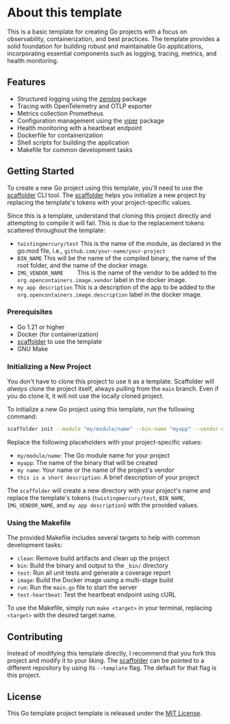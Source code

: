 # About this template

This is a basic template for creating Go projects with a focus on observability, containerization, and best practices. The template provides a solid foundation for building robust and maintainable Go applications, incorporating essential components such as logging, tracing, metrics, and health monitoring.

## Features

- Structured logging using the [zerolog](https://pkg.go.dev/github.com/rs/zerolog) package
- Tracing with OpenTelemetry and OTLP exporter
- Metrics collection Prometheus
- Configuration management using the [viper](https://pkg.go.dev/github.com/spf13/viper) package
- Health monitoring with a heartbeat endpoint
- Dockerfile for containerization
- Shell scripts for building the application
- Makefile for common development tasks

## Getting Started

To create a new Go project using this template, you'll need to use the [scaffolder](https://github.com/twistingmercury/scaffolder) CLI tool. The [scaffolder](https://github.com/twistingmercury/scaffolder) helps you initialize a new project by replacing the template's tokens with your project-specific values.

Since this is a template, understand that cloning this project directly and attempting to compile it will fail. This is due to the replacement tokens scattered throughout the template:

- `twistingmercury/test`     This is the name of the module, as declared in the go.mod file, i.e., `github.com/your-name/your-project`
- `BIN_NAME`        This will be the name of the compiled binary, the name of the root folder, and the name of the docker image.
- `IMG_VENDOR_NAME    ` This is the name of the vendor to be added to the `org.opencontainers.image.vendor` label in the docker image.
- `my app description`     This is a description of the app to be added to the `org.opencontainers.image.description` label in the docker image.

### Prerequisites

- Go 1.21 or higher
- Docker (for containerization)
- [scaffolder](https://github.com/twistingmercury/scaffolder) to use the template
- GNU Make

### Initializing a New Project

You don't have to clone this project to use it as a template. Scaffolder will *always* clone the project itself, always pulling from the `main` branch. Even if you do clone it, it will not use the locally cloned project.

To initialize a new Go project using this template, run the following command:

```bash
scaffolder init --module "my/module/name" --bin-name "myapp" --vendor-name "my name" --description "this is a short description"
```

Replace the following placeholders with your project-specific values:

- `my/module/name`:              The Go module name for your project
- `myapp`:                       The name of the binary that will be created
- `my name`:                     Your name or the name of the project's vendor
- `this is a short description`: A brief description of your project

The `scaffolder` will create a new directory with your project's name and replace the template's tokens (`twistingmercury/test`, `BIN_NAME`, `IMG_VENDOR_NAME`, and `my app description`) with the provided values.

### Using the Makefile

The provided Makefile includes several targets to help with common development tasks:

- `clean`: Remove build artifacts and clean up the project
- `bin`: Build the binary and output to the `_bin/` directory
- `test`: Run all unit tests and generate a coverage report
- `image`: Build the Docker image using a multi-stage build
- `run`: Run the `main.go` file to start the server
- `test-heartbeat`: Test the heartbeat endpoint using cURL

To use the Makefile, simply run `make <target>` in your terminal, replacing `<target>` with the desired target name.

## Contributing

Instead of modifying this template directly, I recommend that you fork this project and modify it to your liking. The 
[scaffolder](https://github.com/twistingmercury/scaffolder) can be pointed to a different repository by using its `--template` flag. The default for that flag is this project.

## License

This Go template project template is released under the [MIT License](./LICENSE).